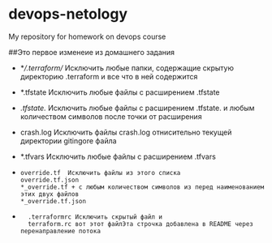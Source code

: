 # devops-netology
My repository for homework on devops course

##Это первое изменеие из домашнего задания

- **/.terraform/* Исключить любые папки, содержащие скрытую директорию .terraform и все что в ней содержится

- *.tfstate Исключить любые файлы с расширением .tfstate
- *.tfstate.* Исключить любые файлы с расширением .tfstate. и любым количеством символов после точки от расширения
- crash.log Исключить файлы crash.log отнисительно текущей директории gitingore файла
- *.tfvars Исключить любые файлы с расширением .tfvars
- ~~~ 
  override.tf  Исключить файлы из этого списка
  override.tf.json
  *_override.tf + с любым количеством символов из перед наименованием этих двух файлов
  *_override.tf.json
- 
  ~~~
    .terraformrc Исключить скрытый файл и 
    terraform.rc вот этот файлЭта строчка добавлена в README через перенаправление потока
